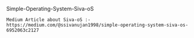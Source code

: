 Simple-Operating-System-Siva-oS

    Medium Article about Siva-oS :-   https://medium.com/@ssivanujan1998/simple-operating-system-siva-os-6952063c2127
    
